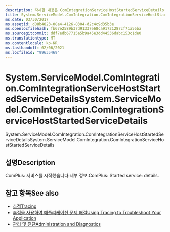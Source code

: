 ```yaml
---
description: 자세한 내용은 ComIntegrationServiceHostStartedServiceDetails를 확인 하세요.
title: System.ServiceModel.ComIntegration.ComIntegrationServiceHostStartedServiceDetails
ms.date: 03/30/2017
ms.assetid: d88b4823-08a4-4126-8304-d2c4c9d35b3e
ms.openlocfilehash: fb67e2589b37d91337e68ca91721287cf71a56ba
ms.sourcegitcommit: ddf7edb67715a5b9a45e3dd44536dabc153c1de0
ms.translationtype: MT
ms.contentlocale: ko-KR
ms.lasthandoff: 02/06/2021
ms.locfileid: "99635469"
---
```

# <a name="systemservicemodelcomintegrationcomintegrationservicehoststartedservicedetails"></a><span data-ttu-id="6a9b3-103">System.ServiceModel.ComIntegration.ComIntegrationServiceHostStartedServiceDetails</span><span class="sxs-lookup"><span data-stu-id="6a9b3-103">System.ServiceModel.ComIntegration.ComIntegrationServiceHostStartedServiceDetails</span></span>

<span data-ttu-id="6a9b3-104">System.ServiceModel.ComIntegration.ComIntegrationServiceHostStartedServiceDetails</span><span class="sxs-lookup"><span data-stu-id="6a9b3-104">System.ServiceModel.ComIntegration.ComIntegrationServiceHostStartedServiceDetails</span></span>  
  
## <a name="description"></a><span data-ttu-id="6a9b3-105">설명</span><span class="sxs-lookup"><span data-stu-id="6a9b3-105">Description</span></span>  

 <span data-ttu-id="6a9b3-106">ComPlus: 서비스를 시작했습니다:세부 정보.</span><span class="sxs-lookup"><span data-stu-id="6a9b3-106">ComPlus: Started service: details.</span></span>  
  
## <a name="see-also"></a><span data-ttu-id="6a9b3-107">참고 항목</span><span class="sxs-lookup"><span data-stu-id="6a9b3-107">See also</span></span>

- [<span data-ttu-id="6a9b3-108">추적</span><span class="sxs-lookup"><span data-stu-id="6a9b3-108">Tracing</span></span>](index.md)
- [<span data-ttu-id="6a9b3-109">추적을 사용하여 애플리케이션 문제 해결</span><span class="sxs-lookup"><span data-stu-id="6a9b3-109">Using Tracing to Troubleshoot Your Application</span></span>](using-tracing-to-troubleshoot-your-application.md)
- [<span data-ttu-id="6a9b3-110">관리 및 진단</span><span class="sxs-lookup"><span data-stu-id="6a9b3-110">Administration and Diagnostics</span></span>](../index.md)
